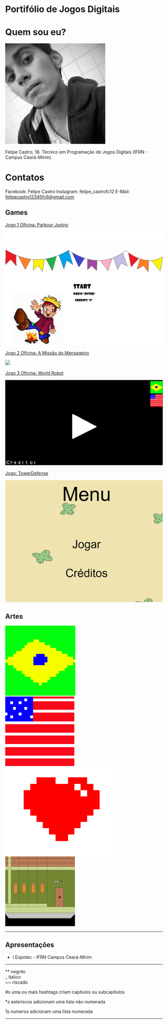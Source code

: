 # Portifólio de Jogos Digitais

# Quem sou eu?

![](Eu.jpg)

Felipe Castro, 18. Técnico em Programação de Jogos Digitais (IFRN - Campus Ceará-Mirim).

# Contatos 

Facebook: Felipe Castro
Instagram: felipe_castrofc12
E-Mail: felipecastro12345fc6@gmail.com

## Games

[Jogo 1 Oficina: Parkour Junino](https://felipecastroifrn.github.io/ParkourJunino/)  

![](ParkourJunino.PNG)  

[Jogo 2 Oficina: A Missão do Mensageiro](https://jefferson141.github.io/A%20miss%C3%A3o%20do%20Mensageiro/)

![](AMissãoDoMensageiro.png)

[Jogo 3 Oficina: World Robot](https://felipecastroifrn.github.io/World%20Robot/)

![](WorldRobot.PNG)

[Jogo: TowerDefense](https://reiarthursr.github.io/Torre/)

![](TowerDefense.PNG)

## Artes

![](BandeiraBR.PNG)  
![](BandeiraUSA.PNG)  
![](Coração.PNG)  
![](Cenário.PNG)

* * *

## Apresentações
* I Expotec - IFRN Campus Ceará-Mirim


* * *


** negrito  
_ italico  
~~ riscado 

#s uma ou mais hashtags criam capítulos ou subcapítulos

*s asteriscos adicionam uma lista não numerada

1s numeros adicionam uma lista numerada

* * *

